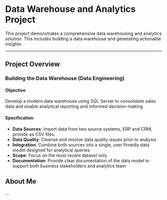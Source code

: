 # Data Warehouse and Analytics Project

This project demonstrates a comprehensive data warehousing and analytics solution. This includes building a data warehouse and generating actionable insights.

---

## Project Overview

### Building the Data Warehouse (Data Engineering)

#### Objective 
Develop a modern data warehouse using SQL Server to consolidate sales data and enable analytical reporting and informed decision-making

#### Specification
- **Data Sources**: Import data from two source systems, ERP and CRM, provide as CSV files.
- **Data Quality**: Cleanse and resolve data quality issues prior to analysis
- **Integration**: Combine both sources into a single, user firnedly data model designed for analytical queries
- **Scope**: Focus on the most recent dataset only
- **Documentation**: Provide clear documentation of the data model to support both business stakeholders and analytics team

## About Me
...
